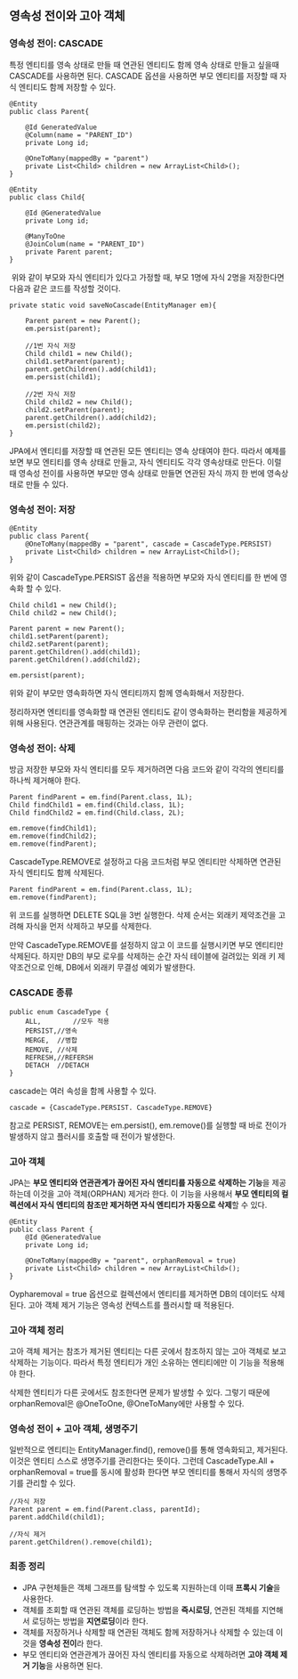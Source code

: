 ## 영속성 전이와 고아 객체

### 영속성 전이: CASCADE

특정 엔티티를 영속 상태로 만들 때 연관된 엔티티도 함께 영속 상태로 만들고 싶을때 CASCADE를 사용하면 된다.
CASCADE 옵션을 사용하면 부모 엔티티를 저장할 때 자식 엔티티도 함께 저장할 수 있다.

~~~
@Entity
public class Parent{
	
	@Id GeneratedValue
	@Column(name = "PARENT_ID")
	private Long id;
	
	@OneToMany(mappedBy = "parent")
	private List<Child> children = new ArrayList<Child>();
}

@Entity
public class Child{

	@Id @GeneratedValue
	private Long id;
	
	@ManyToOne
	@JoinColum(name = "PARENT_ID")
	private Parent parent;
}
~~~

​	위와 같이 부모와 자식 엔티티가 있다고 가정할 때, 부모 1명에 자식 2명을 저장한다면 다음과 같은 코드를 작성할 것이다.

~~~
private static void saveNoCascade(EntityManager em){
	
	Parent parent = new Parent();
	em.persist(parent);
	
	//1번 자식 저장
	Child child1 = new Child();
	child1.setParent(parent);
	parent.getChildren().add(child1);
	em.persist(child1);
	
	//2번 자식 저장
	Child child2 = new Child();
	child2.setParent(parent);
	parent.getChildren().add(child2);
	em.persist(child2);
}
~~~

JPA에서 엔티티를 저장할 때 연관된 모든 엔티티는 영속 상태여야 한다.
따라서 예제를 보면 부모 엔티티를 영속 상태로 만들고, 자식 엔티티도 각각 영속상태로 만든다.
이럴 때 영속성 전이를 사용하면 부모만 영속 상태로 만들면 연관된 자식 까지 한 번에 영속상태로 만들 수 있다.



### 영속성 전이: 저장

~~~
@Entity
public class Parent{
	@OneToMany(mappedBy = "parent", cascade = CascadeType.PERSIST)
	private List<Child> children = new ArrayList<Child>();
}
~~~

위와 같이 CascadeType.PERSIST 옵션을 적용하면 부모와 자식 엔티티를 한 번에 영속화 할 수 있다.

~~~
Child child1 = new Child();
Child child2 = new Child();

Parent parent = new Parent();
child1.setParent(parent);
child2.setParent(parent);
parent.getChildren().add(child1);
parent.getChildren().add(child2);

em.persist(parent);
~~~

위와 같이 부모만 영속화하면 자식 엔티티까지 함께 영속화해서 저장한다.

정리하자면 엔티티를 영속화할 때 연관된 엔티티도 같이 영속화하는 편리함을 제공하게 위해 사용된다.
연관관계를 매핑하는 것과는 아무 관련이 없다.



### 영속성 전이: 삭제

방금 저장한 부모와 자식 엔티티를 모두 제거하려면 다음 코드와 같이 각각의 엔티티를 하나씩 제거해야 한다.

~~~
Parent findParent = em.find(Parent.class, 1L);
Child findChild1 = em.find(Child.class, 1L);
Child findChild2 = em.find(Child.class, 2L);

em.remove(findChild1);
em.remove(findChild2);
em.remove(findParent);
~~~

CascadeType.REMOVE로 설정하고 다음 코드처럼 부모 엔티티만 삭제하면 연관된 자식 엔티티도 함께 삭제된다.

~~~
Parent findParent = em.find(Parent.class, 1L);
em.remove(findParent);
~~~

위 코드를 실행하면 DELETE SQL을 3번 실행한다.
삭제 순서는 외래키 제약조건을 고려해 자식을 먼저 삭제하고 부모를 삭제한다.

만약 CascadeType.REMOVE를 설정하지 않고 이 코드를 실행시키면 부모 엔티티만 삭제된다.
하지만 DB의 부모 로우를 삭제하는 순간 자식 테이블에 걸려있는 외래 키 제약조건으로 인해, DB에서 외래키 무결성 예외가 발생한다.



### CASCADE 종류

~~~
public enum CascadeType {
	ALL,		//모두 적용
	PERSIST,//영속
	MERGE,	//병합
	REMOVE,	//삭제
	REFRESH,//REFERSH
	DETACH	//DETACH
}
~~~

cascade는 여러 속성을 함께 사용할 수 있다.

~~~
cascade = {CascadeType.PERSIST. CascadeType.REMOVE}
~~~

참고로 PERSIST, REMOVE는 em.persist(), em.remove()를 실행할 때 바로 전이가 발생하지 않고 플러시를 호출할 때 전이가 발생한다.



### 고아 객체

JPA는 **부모 엔티티와 연관관계가 끊어진 자식 엔티티를 자동으로 삭제하는 기능**을 제공하는데 이것을 고아 객체(ORPHAN) 제거라 한다.
이 기능을 사용해서 **부모 엔티티의 컬렉션에서 자식 엔티티의 참조만 제거하면 자식 엔티티가 자동으로 삭제**할 수 있다.

~~~
@Entity
public class Parent {
	@Id @GeneratedValue
	private Long id;
	
	@OneToMany(mappedBy = "parent", orphanRemoval = true)
	private List<Child> children = new ArrayList<Child>();
}
~~~

Oypharemoval = true 옵션으로 컬렉션에서 엔티티를 제거하면 DB의 데이터도 삭제된다.
고아 객체 제거 기능은 영속성 컨텍스트를 플러시할 때 적용된다.

### 고아 객체 정리

고아 객체 제거는 참조가 제거된 엔티티는 다른 곳에서 참조하지 않는 고아 객체로 보고 삭제하는 기능이다.
따라서 특정 엔티티가 개인 소유하는 엔티티에만 이 기능을 적용해야 한다.

삭제한 엔티티가 다른 곳에서도 참조한다면 문제가 발생할 수 있다.
그렇기 때문에 orphanRemoval은 @OneToOne, @OneToMany에만 사용할 수 있다.



### 영속성 전이 + 고아 객체, 생명주기

일반적으로 엔티티는 EntityManager.find(), remove()를 통해 영속화되고, 제거된다. 이것은 엔티티 스스로 생명주기를 관리한다는 뜻이다.
그런데 CascadeType.All + orphanRemoval = true를 동시에 활성화 한다면 부모 엔티티를 통해서 자식의 생명주기를 관리할 수 있다.

~~~
//자식 저장
Parent parent = em.find(Parent.class, parentId);
parent.addChild(child1);

//자식 제거
parent.getChildren().remove(child1);
~~~



### 최종 정리

- JPA 구현체들은 객체 그래프를 탐색할 수 있도록 지원하는데 이때 **프록시 기술**을 사용한다.
- 객체를 조회할 때 연관된 객체를 로딩하는 방법을 **즉시로딩**,
  연관된 객체를 지연해서 로딩하는 방법을 **지연로딩**이라 한다.
- 객체를 저장하거나 삭제할 때 연관된 객체도 함께 저장하거나 삭제할 수 있는데 이것을 **영속성 전이**라 한다.
- 부모 엔티티와 연관관계가 끊어진 자식 엔티티를 자동으로 삭제하려면 **고야 객체 제거 기능**을 사용하면 된다.

